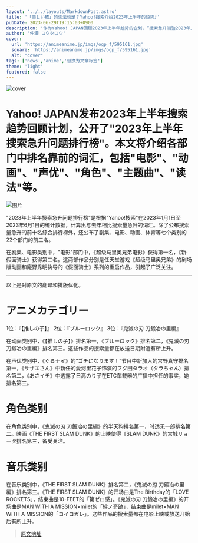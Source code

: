 ```yaml
---
layout: '../../layouts/MarkdownPost.astro'
title: '「美しい鰭」的读法也是？Yahoo!搜索介绍2023年上半年的趋势♪'
pubDate: 2023-06-29T19:15:03+0900
description: '作为Yahoo! JAPAN回顾2023年上半年趋势的企划，“搜索急升测验2023年上半年排行榜”已经公开。本文将介绍从“电影”、“动画”、“声优”、“角色”、“主题曲”、“读法”等各部门中脱颖而出的词语。'
author: '仲瀬 コウタロウ'
cover:
  url: 'https://animeanime.jp/imgs/ogp_f/595161.jpg'
  square: 'https://animeanime.jp/imgs/ogp_f/595161.jpg'
  alt: "cover"
tags: ['news','anime','替换为文章标签']
theme: 'light'
featured: false
---
```


![cover](https://animeanime.jp/imgs/ogp_f/595161.jpg)

# Yahoo! JAPAN发布2023年上半年搜索趋势回顾计划，公开了"2023年上半年搜索急升问题排行榜"。本文将介绍各部门中排名靠前的词汇，包括"电影"、"动画"、"声优"、"角色"、"主题曲"、"读法"等。

![图片](https://animeanime.jp/imgs/zoom/595120.jpg)

"2023年上半年搜索急升问题排行榜"是根据"Yahoo!搜索"在2023年1月1日至2023年6月1日的统计数据，计算出与去年相比搜索量急升的词汇。除了公布搜索量急升的前十名综合排行榜外，还公布了剧集、电影、动画、体育等七个类别的22个部门的前三名。

在剧集、电影类别中，"电影"部门中，《超级马里奥兄弟电影》获得第一名，《新·假面骑士》获得第二名。这两部作品分别是任天堂游戏《超级马里奥兄弟》的剧场版动画和庵野秀明执导的《假面骑士》系列的重启作品，引起了广泛关注。

---

以上是对原文的翻译和排版优化。
# アニメカテゴリー

1位：『【推しの子】』
2位：『ブルーロック』
3位：『鬼滅の刃 刀鍛冶の里編』

在动画类别中，《【推しの子】》排名第一，《ブルーロック》排名第二，《鬼滅の刃 刀鍛冶の里編》排名第三。这些作品的搜索量都在放送日期附近有所上升。

在声优类别中，《ぐるナイ》的“ゴチになります！”节目中新加入的宫野真守排名第一，《サザエさん》中新任的愛河里花子饰演的フグ田タラオ（タラちゃん）排名第二，《あさイチ》中透露了日高のり子在ETC车载器的广播中担任的事实，她排名第三。

# 角色类别

在角色类别中，《鬼滅の刃 刀鍛冶の里編》的半天狗排名第一，时透无一郎排名第二。映画《THE FIRST SLAM DUNK》的上映使得《SLAM DUNK》的宫城リョータ排名第三，备受关注。

# 音乐类别

在音乐类别中，《THE FIRST SLAM DUNK》排名第二，《鬼滅の刃 刀鍛冶の里編》排名第三。《THE FIRST SLAM DUNK》的开场曲是The Birthday的「LOVE ROCKETS」，结束曲是10-FEET的「第ゼロ感」。《鬼滅の刃 刀鍛冶の里編》的开场曲是MAN WITH A MISSION×milet的「絆ノ奇跡」，结束曲是milet×MAN WITH A MISSION的「コイコガレ」。这些作品的搜索量都在电影上映或放送开始后有所上升。

>[原文地址](https://animeanime.jp/article/2023/06/29/78250.html)  